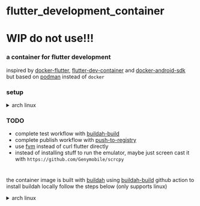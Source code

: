 # flutter_development_container

# WIP do not use!!!

### a container for flutter development 

inspired by [docker-flutter][docker-flutter#link], [flutter-dev-container][flutter-dev-container#link] and [docker-android-sdk][docker-android-sdk#link]\
but based on [podman][podman#link] instead of `docker`

### setup

<details>
<summary> arch linux</summary>

```console
yes "y" | sudo pacman -Syyu && \
yes "y" |sudo pacman -S podman
```
</details>

### TODO

- complete test workflow with [buildah-build][buildah-build#link]
- complete publish workflow with [push-to-registry][push-to-registry#link]
- use [fvm][fvm#link] instead of curl flutter directly 
- instead of installing stuff to run the emulator, maybe just screen cast it with `https://github.com/Genymobile/scrcpy`

#

the container image is built with [buildah][buildah#link] using [buildah-build][buildah-build#link] github action
to install buildah locally follow the steps below (only supports linux)


<details>
<summary> arch linux</summary>

```console
yes "y" | sudo pacman -Syyu \
&& yes "y" |sudo pacman -S buildah 
```
</details>


[docker-flutter#link]: https://github.com/matsp/docker-flutter
[flutter-dev-container#link]: https://github.com/lucashilles/flutter-dev-container
[fvm#link]: https://github.com/leoafarias/fvm
[buildah#link]: https://github.com/containers/buildah
[podman#link]: https://github.com/containers/podman
[buildah-build#link]: https://github.com/marketplace/actions/buildah-build
[push-to-registry#link]: https://github.com/marketplace/actions/push-to-registry
[docker-android-sdk#link]:https://github.com/docker-android-sdk/android-29/blob/master/Dockerfile

